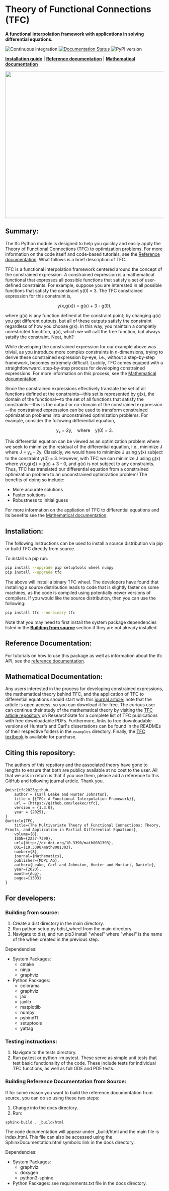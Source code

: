 
# Theory of Functional Connections (TFC)
**A functional interpolation framework with applications in solving differential equations.**

![Continuous integration](https://github.com/leakec/tfc/actions/workflows/ci.yml/badge.svg)
[![Documentation Status](https://readthedocs.org/projects/tfc-documentation/badge/?version=latest)](https://tfc-documentation.readthedocs.io/en/latest/?badge=latest)
![PyPI version](https://img.shields.io/pypi/v/tfc)

[**Installation guide**](#installation)
| [**Reference documentation**](https://tfc-documentation.readthedocs.io/en/latest/)
| [**Mathematical documentation**](#mathematical-documentation)

<img src="https://github.com/leakec/tfc/blob/main/docs/Univariate_TFC_Animation.gif" width="600" height="467">

## Summary:
The tfc Python module is designed to help you quickly and easily apply the Theory of Functional Connections (TFC) to optimization problems. For more information on the code itself and code-based tutorials, see the [Reference documentation](https://tfc-documentation.readthedocs.io/en/latest/). What follows is a brief description of TFC.

TFC is a functional interpolation framework centered around the concept of the constrained expression. A constrained expression is a mathematical functional that expresses all possible functions that satisfy a set of user-defined constraints. For example, suppose you are interested in all possible functions that satisfy the constraint y(0) = 3. The TFC constrained expression for this constraint is,

<p align="center">
y(x,g(x)) = g(x) + 3 - g(0),
</p>

where g(x) is any function defined at the constraint point; by changing g(x) you get different outputs, but all of these outputs satisfy the constraint regardless of how you choose g(x). In this way, you maintain a completly unrestricted functiton, g(x), which we will call the free function, but always satsify the constraint. Neat, huh?

While developing the constrained expression for our example above was trivial, as you introduce more complex constraints in *n*-dimensions, trying to derive these constrained expression by-eye, i.e., without a step-by-step framework, becomes extremely difficult. Luckily, TFC comes equiped with a straightfowrward, step-by-step process for developing constrained expressions. For more information on this process, see the [Mathematical documentation](#mathematical-documentation).

Since the constrained expressions effectively translate the set of all functions defined at the constraints&mdash;this set is represented by g(x), the domain of the functional&mdash;to the set of all functions that satisfy the constraints&mdash;this is the output or co-domain of the constrained exppression&mdash;the constrained expresssion can be used to transform constrained optimization problems into unconstrained optimization problems. For example, consider the following differential equation,

<p align="center">
y<sub>x</sub> = 2y, &nbsp;&nbsp; where &nbsp;&nbsp; y(0) = 3.
</p>

This differential equation can be viewed as an optimization problem where we seek to minimize the residual of the differential equation, i.e., minimize J where J = y<sub>x</sub> - 2y. Classicly, we would have to minimize J using y(x) subject to the constraint y(0) = 3. However, with TFC we can minimize J using g(x) where y(x,g(x)) = g(x) + 3 - 0, and g(x) is not subject to any constraints. Thus, TFC has translated our differential equation from a constrained optimization problem to an unconstrained optimization problem! The benefits of doing so include:

* More accurate solutions
* Faster solutions
* Robustness to initial guess

For more information on the appliation of TFC to differential equations and its benefits see the [Mathematical documentation](#mathematical-documentation).

## Installation:
The following instructions can be used to install a source distribution via pip or build TFC directly from source. 

To install via pip run:
```bash
pip install --upgrade pip setuptools wheel numpy
pip install --upgrade tfc
```
The above will install a binary TFC wheel. The developers have found that installing a source distribution leads to code that is slightly faster on some machines, as the code is compiled using potentially newer versions of compilers. If you would like the source distribution, then you can use the following:
```bash
pip install tfc --no-binary tfc
```
Note that you may need to first install the system package dependencies listed in the [**Building from source**](#building-from-source) section if they are not already installed.

## Reference Documentation:
For tutorials on how to use this package as well as information about the tfc API, see the [reference documentation](https://tfc-documentation.readthedocs.io/en/latest/).

## Mathematical Documentation:
Any users interested in the process for developing constrained expressions, the mathematical theory behind TFC, and the application of TFC to differential equations should start with this [journal article](https://www.mdpi.com/2227-7390/8/8/1303); note that the article is open access, so you can download it for free. The curious user can continue their study of the mathematical theory by visiting the [TFC article repository](https://www.researchgate.net/project/Theory-of-Functional-Connections) on ResearchGate for a complete list of TFC publications with free downloadable PDFs. Furthermore, links to free downloadable versions of Hunter's and Carl's dissertations can be found in the READMEs of their respective folders in the `examples` directory. Finally, the [TFC textbook](https://www.lulu.com/en/us/shop/daniele-mortari-and-hunter-johnston-and-carl-leake/the-theory-of-functional-connections/hardcover/product-ve2ren.html?page=1&pageSize=4) is available for purchase.

## Citing this repository:
The authors of this repsitory and the associated theory have gone to lengths to ensure that both are publicy available at no cost to the user. All that we ask in return is that if you use them, please add a reference to this GitHub and following journal article. Thank you.
```
@misc{tfc2023github,
    author = {Carl Leake and Hunter Johnston},
    title = {{TFC: A Functional Interpolation Framework}},
    url = {https://github.com/leakec/tfc},
    version = {1.3.0},
    year = {2025},
}
@article{TFC, 
    title={The Multivariate Theory of Functional Connections: Theory, Proofs, and Application in Partial Differential Equations}, 
    volume={8}, 
    ISSN={2227-7390}, 
    url={http://dx.doi.org/10.3390/math8081303}, 
    DOI={10.3390/math8081303},
    number={8}, 
    journal={Mathematics},
    publisher={MDPI AG},
    author={Leake, Carl and Johnston, Hunter and Mortari, Daniele}, 
    year={2020}, 
    month={Aug}, 
    pages={1303}
}
```

## For developers:

### Building from source:
1. Create a dist directory in the main directory.
2. Run python setup.py bdist\_wheel from the main directory.
3. Navigate to dist, and run pip3 install "wheel" where "wheel" is the name of the wheel created in the previous step.

Dependencies:
* System Packages:
  * cmake
  * ninja
  * graphviz
* Python Packages:
  * colorama
  * graphviz
  * jax
  * jaxlib
  * matplotlib
  * numpy
  * pybind11
  * setuptools
  * yattag

### Testing instructions:
1. Navigate to the tests directory.
2. Run py.test or python -m pytest.
These serve as simple unit tests that test basic functionality of the code. These include tests for individual TFC functions, as well as full ODE and PDE tests.

### Building Reference Documentation from Source:
If for some reason you want to build the reference documentation from source, you can do so using these two steps:
1. Change into the docs directory.
2. Run:
```bash
sphinx-build . _build/html
```
The code documentation will appear under \_build/html and the main file is index.html. This file can also be accessed using the SphinxDocumentation.html symbolic link in the docs directory.

Dependencies:
* System Packages:
  * graphviz
  * doxygen
  * python3-sphinx
* Python Packages: see requirements.txt file in the docs directory.
  
